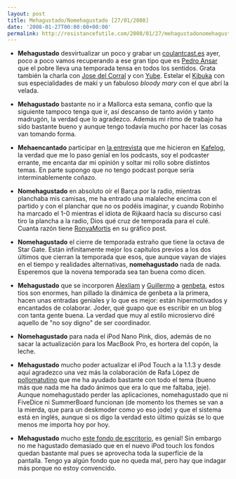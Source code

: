 ```yaml
---
layout: post
title: Mehagustado/Nomehagustado [27/01/2008]
date: '2008-01-27T00:00:00+00:00'
permalink: http://resistancefutile.com/2008/01/27/mehagustadonomehagustado-27012008/
---
```

- <strong>Mehagustado</strong> desvirtualizar un poco y grabar un <a href="http://childrenatyourfeet.com/2008/01/27/coulantcastes/">coulantcast.es</a> ayer, poco a poco vamos recuperando a ese gran tipo que es <a href="http://cuatrodoce.com">Pedro Ansar</a> que el pobre lleva una temporada tensa en todos los sentidos. Grata también la charla con <a href="http://josedelcorral.es">Jose del Corral</a> y con <a href="http://iyube.com">Yube</a>. Estelar el <a href="http://flickr.com/photos/lady-madonna/2224036292/">Kibuka</a> con sus especialidades de maki y un fabuloso <em>bloody mary</em> con el que abrí la velada. 

- <strong>Mehagustado</strong> bastante no ir a Mallorca esta semana, confío que la siguiente tampoco tenga que ir, así descanso de tanto avión y tanto madrugón, la verdad que lo agradezco. Además mi ritmo de trabajo ha sido bastante bueno y aunque tengo todavía mucho por hacer las cosas van tomando forma.

- <strong>Mehaencantado</strong> participar en <a href="http://resistancefutile.com/2008/01/25/me-entrevistan-en-kafelog-249/">la entrevista</a> que me hicieron en <a href="http://kafelog.com">Kafelog</a>, la verdad que me lo paso genial en los podcasts, soy el podcaster errante, me encanta dar mi opinión y soltar mi rollo sobre distintos temas. En parte supongo que no tengo podcast porque sería interminablemente coñazo. 

- <strong>Nomehagustado</strong> en absoluto oír el Barça por la radio, mientras planchaba mis camisas, me ha entrado una malaleche encima con el partido y con el planchar que no os podéis imaginar, y cuando Robinho ha marcado el 1-0 mientras el idiota de Rijkaard hacía su discurso casi tiro la plancha a la radio, Dios qué cruz de temporada para el culé. Cuanta razón tiene <a href="http://ronyamortis.blogspot.com/2008/01/futbol-club-brossalona.html">RonyaMortis</a> en su gráfico post.

- <strong>Nomehagustado</strong> el cierre de temporada estraño que tiene la octava de Star Gate. Están infinitamente mejor los capítulos previos a los dos últimos que cierran la temporada que esos, que aunque vayan de viajes en el tiempo y realidades alternativas, <strong>nomehagustado</strong> nada de nada. Esperemos que la novena temporada sea tan buena como dicen.

- <strong>Mehagustado</strong> que se incorporen <a href="http://alexliam.net">Alexliam</a> y <a href="http://hachemuda.com">Guillermo</a> a <a href="http://genbeta.com">genbeta</a>, estos tíos son enormes, han pillado la dinámica de genbeta a la primera, hacen unas entradas geniales y lo que es mejor: están hipermotivados y encantados de colaborar. Joder, qué guapo que es escribir en un blog con tanta gente buena. La verdad que muy al estilo microsiervo diré aquello de "no soy digno" de ser coordinador.

- <strong>Nomehagustado</strong> para nada el iPod Nano Pink, dios, además de no sacar la actualización para los MacBook Pro, es hortera del copón, la leche.

- <strong>Mehagustado</strong> mucho poder actualizar el iPod Touch a la 1.1.3 y desde aquí agradezco una vez más la colaboración de Rafa López de <a href="http://www.loreman.net/pollomatutino/">pollomatutino</a> que me ha ayudado bastante con todo el tema (bueno más que nada me ha dado ánimos que era lo que me faltaba, jeje). Aunque nomehagustado perder las aplicaciones, nomehagustado que ni FiveDice ni SummerBoard funcionan (de momento los themes se van a la mierda, que para un deskmoder como yo eso jode) y que el sistema está en inglés, aunque si os digo la verdad esto último quizás se lo que menos me importa hoy por hoy.

- <strong>Mehagustado</strong> mucho <a href="http://flickr.com/photos/xxsmax/515830480/">este fondo de escritorio</a>, es genial! Sin embargo no me hagustado demasiado que en el nuevo iPod touch los fondos quedan bastante mal pues se aprovecha toda la superfície de la pantalla. Tengo ya algún fondo que no queda mal, pero hay que indagar más porque no estoy convencido.
